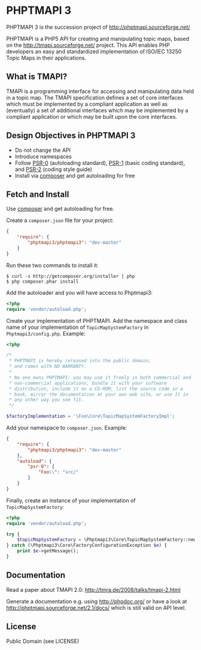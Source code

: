 # PHPTMAPI 3

PHPTMAPI 3 is the succession project of http://phptmapi.sourceforge.net/ 

PHPTMAPI is a PHP5 API for creating and manipulating topic maps, based on the http://tmapi.sourceforge.net/ project.
This API enables PHP developers an easy and standardized implementation of ISO/IEC 13250 Topic Maps in their applications.

## What is TMAPI?

TMAPI is a programming interface for accessing and manipulating data held in a topic map. The TMAPI specification defines a set of core interfaces which must be implemented by a compliant application as well as (eventually) a set of additional interfaces which may be implemented by a compliant application or which may be built upon the core interfaces. 

## Design Objectives in PHPTMAPI 3
* Do not change the  API
* Introduce namespaces
* Follow [PSR-0](http://www.php-fig.org/psr/psr-0/) (autoloading standard), [PSR-1](http://www.php-fig.org/psr/psr-1/) (basic coding standard), and [PSR-2](http://www.php-fig.org/psr/psr-2/) (coding style guide)
* Install via [composer](https://getcomposer.org/) and get autoloading for free

## Fetch and Install

Use [composer](https://getcomposer.org/) and get autoloading for free.

Create a `composer.json` file for your project:

```JSON
{
    "require": {
        "phptmapi3/phptmapi3": "dev-master"
    }
}
```
Run these two commands to install it:

    $ curl -s http://getcomposer.org/installer | php
    $ php composer.phar install

Add the autoloader and you will have access to Phptmapi3:

```php
<?php
require 'vendor/autoload.php';
```
Create your implementation of PHPTMAPI. Add the namespace and class name of your implementation of  `TopicMapSystemFactory` in `Phptmapi3/config.php`. Example:
```php
<?php

/*
 * PHPTMAPI is hereby released into the public domain; 
 * and comes with NO WARRANTY.
 * 
 * No one owns PHPTMAPI: you may use it freely in both commercial and
 * non-commercial applications, bundle it with your software
 * distribution, include it on a CD-ROM, list the source code in a
 * book, mirror the documentation at your own web site, or use it in
 * any other way you see fit.
 */

$factoryImplementation = '\Foo\Core\TopicMapSystemFactoryImpl';
```

Add your namespace to `composer.json`. Example:

```JSON
{
    "require": {
        "phptmapi3/phptmapi3": "dev-master"
    },
    "autoload": {
        "psr-0": {
            "Foo\\": "src/"
        }
    }
}
```
Finally, create an instance of your implementation of `TopicMapSystemFactory`:

```php
<?php
require 'vendor/autoload.php';

try {
    $topicMapSystemFactory = \Phptmapi3\Core\TopicMapSystemFactory::newInstance();
} catch (\Phptmapi3\Core\FactoryConfigurationException $e) {
    print $e->getMessage();
}
```

## Documentation

Read a paper about TMAPI 2.0: http://tmra.de/2008/talks/tmapi-2.html

Generate a documentation e.g. using http://phpdoc.org/ or have a look at http://phptmapi.sourceforge.net/2.1/docs/ which is still valid on API level.

## License

Public Domain (see LICENSE)
